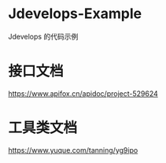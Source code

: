 # Jdevelops-Example
Jdevelops 的代码示例

# 接口文档
https://www.apifox.cn/apidoc/project-529624

# 工具类文档
https://www.yuque.com/tanning/yg9ipo
